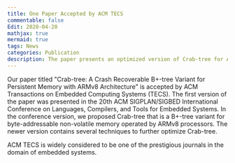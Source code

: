 ```yaml
---
title: One Paper Accepted by ACM TECS
commentable: false
Edit: 2020-04-20
mathjax: true
mermaid: true
tags: News
categories: Publication
description: The paper presents an optimized version of Crab-tree for ARMv8 and NVM.
---
```


<p>Our paper titled "Crab-tree: A Crash Recoverable B+-tree Variant for Persistent Memory with ARMv8 Architecture" is accepted by <a href="https://dl.acm.org/journal/tecs" style="text-decoration: none;" target="_blank">ACM Transactions on Embedded Computing Systems (TECS)</a>. The first version of the paper was presented in <a href="https://conf.researchr.org/home/LCTES-2019" style="text-decoration: none;" target="_blank">the 20th ACM SIGPLAN/SIGBED International Conference on Languages, Compilers, and Tools for Embedded Systems.</a> In the conference version, we proposed Crab-tree that is a B+-tree variant for byte-addressable non-volatile memory operated by ARMv8 processors. The newer version contains several techniques to further optimize Crab-tree.</p>


<p>ACM TECS is widely considered to be one of the prestigious journals in the domain of embedded systems.</p>
